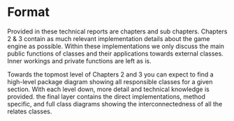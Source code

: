# Format
Provided in these technical reports are chapters and sub chapters. Chapters 2 & 3 contain as much relevant implementation details about the game engine as possible. Within these implementations we only discuss the main public functions of classes and their applications towards external classes. Inner workings and private functions are left as is.  
  
Towards the topmost level of Chapters 2 and 3 you can expect to find a high-level package diagram showing all responsible classes for a given section. With each level down, more detail and technical knowledge is provided. the final layer contains the direct implementations, method specific, and full class diagrams showing the interconnectedness of all the relates classes.
